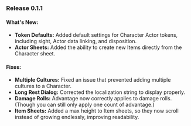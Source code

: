 ### Release 0.1.1

#### What's New:
- **Token Defaults:** Added default settings for Character Actor tokens, including sight, Actor data linking, and disposition.
- **Actor Sheets:** Added the ability to create new Items directly from the Character sheet.

#### Fixes:
- **Multiple Cultures:** Fixed an issue that prevented adding multiple cultures to a Character.
- **Long Rest Dialog:** Corrected the localization string to display properly.
- **Damage Rolls:** Advantage now correctly applies to damage rolls. (Though you can still only apply one count of advantage.)
- **Item Sheets:** Added a max height to Item sheets, so they now scroll instead of growing endlessly, improving readability.
